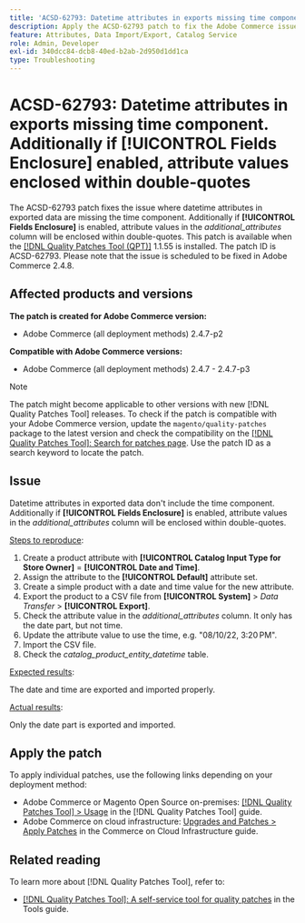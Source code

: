 ```yaml
---
title: 'ACSD-62793: Datetime attributes in exports missing time component. Additionally if **[!UICONTROL Fields Enclosure]** enabled, attribute values enclosed within double-quotes'
description: Apply the ACSD-62793 patch to fix the Adobe Commerce issue where datetime attributes in exported data are missing the time component. Additionally if **[!UICONTROL Fields Enclosure]** is enabled, attribute values in the *additional_attributes* column will be enclosed within double-quotes.
feature: Attributes, Data Import/Export, Catalog Service
role: Admin, Developer
exl-id: 340dcc84-dcb8-40ed-b2ab-2d950d1dd1ca
type: Troubleshooting
---
```

# ACSD-62793: Datetime attributes in exports missing time component. Additionally if **[!UICONTROL Fields Enclosure]** enabled, attribute values enclosed within double-quotes

The ACSD-62793 patch fixes the issue where  datetime attributes in exported data are missing the time component. Additionally if **[!UICONTROL Fields Enclosure]** is enabled, attribute values in the *additional_attributes* column will be enclosed within double-quotes. This patch is available when the [[!DNL Quality Patches Tool (QPT)]](/help/tools/quality-patches-tool/quality-patches-tool-to-self-serve-quality-patches.md) 1.1.55 is installed. The patch ID is ACSD-62793. Please note that the issue is scheduled to be fixed in Adobe Commerce 2.4.8. 

## Affected products and versions

**The patch is created for Adobe Commerce version:**

* Adobe Commerce (all deployment methods) 2.4.7-p2

**Compatible with Adobe Commerce versions:**

* Adobe Commerce (all deployment methods) 2.4.7 - 2.4.7-p3

>[!NOTE]
>
>The patch might become applicable to other versions with new [!DNL Quality Patches Tool] releases. To check if the patch is compatible with your Adobe Commerce version, update the `magento/quality-patches` package to the latest version and check the compatibility on the [[!DNL Quality Patches Tool]: Search for patches page](https://experienceleague.adobe.com/tools/commerce-quality-patches/index.html). Use the patch ID as a search keyword to locate the patch.

## Issue

Datetime attributes in exported data don't include the time component. Additionally if  **[!UICONTROL Fields Enclosure]** is enabled, attribute values in the *additional_attributes* column will be enclosed within double-quotes.

<u>Steps to reproduce</u>:

1. Create a product attribute with **[!UICONTROL Catalog Input Type for Store Owner]** =  **[!UICONTROL Date and Time]**. 
1. Assign the attribute to the **[!UICONTROL Default]** attribute set.
1. Create a simple product with a date and time value for the new attribute.
1. Export the product to a CSV file from **[!UICONTROL System]** > *Data Transfer* > **[!UICONTROL Export]**.
1. Check the attribute value in the *additional_attributes* column. It only has the date part, but not time.
1. Update the attribute value to use the time, e.g. "08/10/22, 3:20 PM".
1. Import the CSV file.
1. Check the *catalog_product_entity_datetime* table.

<u>Expected results</u>:

The date and time are exported and imported properly.

<u>Actual results</u>:

Only the date part is exported and imported.

## Apply the patch

To apply individual patches, use the following links depending on your deployment method:

* Adobe Commerce or Magento Open Source on-premises: [[!DNL Quality Patches Tool] > Usage](/help/tools/quality-patches-tool/usage.md) in the [!DNL Quality Patches Tool] guide.
* Adobe Commerce on cloud infrastructure: [Upgrades and Patches > Apply Patches](https://experienceleague.adobe.com/docs/commerce-cloud-service/user-guide/develop/upgrade/apply-patches.html) in the Commerce on Cloud Infrastructure guide.


## Related reading

To learn more about [!DNL Quality Patches Tool], refer to:

* [[!DNL Quality Patches Tool]: A self-service tool for quality patches](/help/tools/quality-patches-tool/quality-patches-tool-to-self-serve-quality-patches.md) in the Tools guide.

